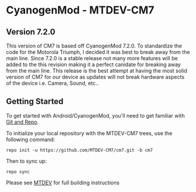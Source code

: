 CyanogenMod - MTDEV-CM7
===========
Version 7.2.0
---------------
This version of CM7 is based off CyanogenMod 7.2.0. To standardize the code for the Motorola Triumph, I decided it was best to break away 
from the main line. Since 7.2.0 is a stable release not many more features will be added to the this revision making it a perfect canidate
for breaking away from the main line. This release is the best attempt at having the most solid version of CM7 for our device as updates
will not break hardware aspects of the device i.e. Camera, Sound, etc..

Getting Started
---------------

To get started with Android/CyanogenMod, you'll need to get
familiar with [Git and Repo](http://source.android.com/download/using-repo).

To initialize your local repository with the MTDEV-CM7 trees, use the following command:

    repo init -u https://github.com/MTDEV-CM7/cm7.git -b cm7

Then to sync up:

    repo sync

Please see [MTDEV](http://mtdev.us/build-cm7/) for full building instructions

